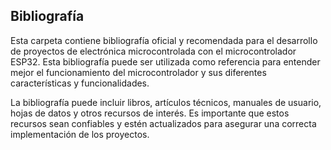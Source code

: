## Bibliografía

Esta carpeta contiene bibliografía oficial y recomendada para el desarrollo de proyectos de electrónica microcontrolada con el microcontrolador ESP32. Esta bibliografía puede ser utilizada como referencia para entender mejor el funcionamiento del microcontrolador y sus diferentes características y funcionalidades.

La bibliografía puede incluir libros, artículos técnicos, manuales de usuario, hojas de datos y otros recursos de interés. Es importante que estos recursos sean confiables y estén actualizados para asegurar una correcta implementación de los proyectos.
